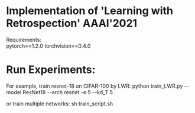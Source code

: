 # Implementation of 'Learning with Retrospection' AAAI'2021

Requirements: <br>
pytorch==1.2.0  torchvision==0.4.0

# Run Experiments:
For example, train resnet-18 on CIFAR-100 by LWR:
python train_LWR.py --model ResNet18 --arch resnet -e 5 --kd_T 5

or train multiple networks:
sh train_script.sh
